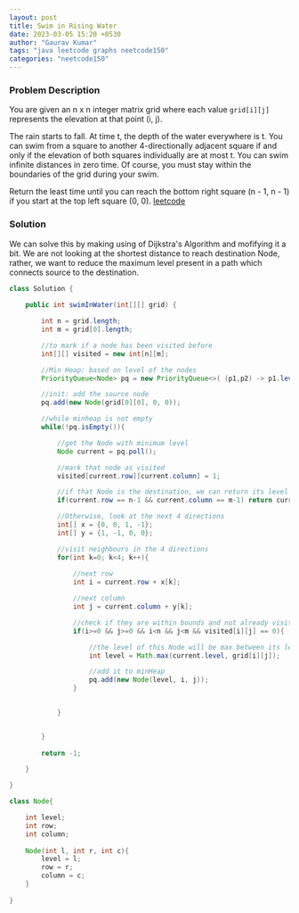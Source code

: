 ```yaml
---
layout: post
title: Swim in Rising Water
date: 2023-03-05 15:20 +0530
author: "Gaurav Kumar"
tags: "java leetcode graphs neetcode150"
categories: "neetcode150"
---
```


### Problem Description

You are given an n x n integer matrix grid where each value ```grid[i][j]``` represents the elevation at that point (i, j).

The rain starts to fall. At time t, the depth of the water everywhere is t. You can swim from a square to another 4-directionally adjacent square if and only if the elevation of both squares individually are at most t. You can swim infinite distances in zero time. Of course, you must stay within the boundaries of the grid during your swim.

Return the least time until you can reach the bottom right square (n - 1, n - 1) if you start at the top left square (0, 0).
[leetcode](https://leetcode.com/problems/swim-in-rising-water/description/)

### Solution

We can solve this by making using of Dijkstra's Algorithm and mofifying it a bit. We are not looking at the shortest distance to reach destination Node, rather, we want to reduce the maximum level present in a path which connects source to the destination.

```java
class Solution {
    
    public int swimInWater(int[][] grid) {

        int n = grid.length;
        int m = grid[0].length;

        //to mark if a node has been visited before
        int[][] visited = new int[n][m];

        //Min Heap: based on level of the nodes
        PriorityQueue<Node> pq = new PriorityQueue<>( (p1,p2) -> p1.level - p2.level );

        //init: add the source node
        pq.add(new Node(grid[0][0], 0, 0));

        //while minheap is not empty
        while(!pq.isEmpty()){

            //get the Node with minimum level
            Node current = pq.poll();

            //mark that node as visited
            visited[current.row][current.column] = 1;

            //if that Node is the destination, we can return its level
            if(current.row == n-1 && current.column == m-1) return current.level;

            //Otherwise, look at the next 4 directions
            int[] x = {0, 0, 1, -1};
            int[] y = {1, -1, 0, 0};

            //visit neighbours in the 4 directions
            for(int k=0; k<4; k++){
                
                //next row
                int i = current.row + x[k];

                //next column
                int j = current.column + y[k];

                //check if they are within bounds and not already visited
                if(i>=0 && j>=0 && i<n && j<m && visited[i][j] == 0){

                    //the level of this Node will be max between its level and the maximum level which we have calculated to reach this Node, which is stored in current.level 
                    int level = Math.max(current.level, grid[i][j]);

                    //add it to minHeap
                    pq.add(new Node(level, i, j));
                }
                

            }


        }
        
        return -1;

    }

}

class Node{

    int level;
    int row;
    int column;
    
    Node(int l, int r, int c){
        level = l; 
        row = r;
        column = c;
    }
    
}
```
